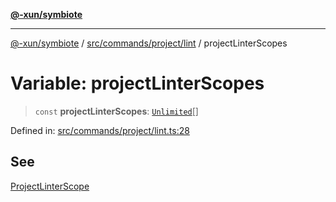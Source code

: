 [**@-xun/symbiote**](../../../../../README.md)

***

[@-xun/symbiote](../../../../../README.md) / [src/commands/project/lint](../README.md) / projectLinterScopes

# Variable: projectLinterScopes

> `const` **projectLinterScopes**: [`Unlimited`](../../../../configure/enumerations/UnlimitedGlobalScope.md#unlimited)[]

Defined in: [src/commands/project/lint.ts:28](https://github.com/Xunnamius/symbiote/blob/16c5abb574a56340fcb49cdcf402702ed3917f82/src/commands/project/lint.ts#L28)

## See

[ProjectLinterScope](../../../../configure/enumerations/UnlimitedGlobalScope.md)
